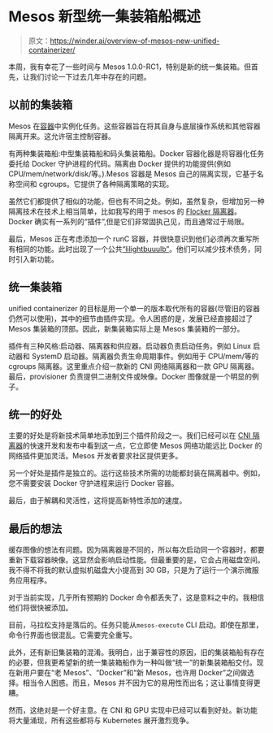 # Mesos 新型统一集装箱船概述

> 原文：<https://winder.ai/overview-of-mesos-new-unified-containerizer/>

本周，我有幸花了一些时间与 Mesos 1.0.0-RC1，特别是新的统一集装箱。但首先，让我们讨论一下过去几年中存在的问题。

## 以前的集装箱

Mesos 在[容器](https://github.com/apache/mesos/blob/0.27.3/docs/containerizer.md)中实例化任务。这些容器旨在将其自身与底层操作系统和其他容器隔离开来。这允许宿主控制容器。

有两种集装箱船:中型集装箱船和码头集装箱船。Docker 容器化器是将容器化任务委托给 Docker 守护进程的代码。隔离由 Docker 提供的功能提供(例如 CPU/mem/network/disk/等。).Mesos 容器是 Mesos 自己的隔离实现，它基于名称空间和 cgroups。它提供了各种隔离策略的实现。

虽然它们都提供了相似的功能，但也有不同之处。例如，虽然复杂，但增加另一种隔离技术在技术上相当简单，比如我写的用于 mesos 的 [Flocker 隔离器](https://github.com/ClusterHQ/mesos-module-flocker)。Docker 确实有一系列的“插件”,但是它们非常固执己见，而且通常过于局限。

最后，Mesos 正在考虑添加一个 runC 容器，并很快意识到他们必须再次重写所有相同的功能。此时出现了一个公共[“lilightbuuulb”](https://youtu.be/p2_lJ2bGltE)。他们可以减少技术债务，同时引入新功能。

## 统一集装箱

unified containerizer 的目标是用一个单一的版本取代所有的容器(尽管旧的容器仍然可以使用)，其中的细节由插件实现。令人困惑的是，发展已经直接超过了 Mesos 集装箱的顶部。因此，新集装箱实际上是 Mesos 集装箱的一部分。

插件有三种风格:启动器、隔离器和供应器。启动器负责启动任务。例如 Linux 启动器和 SystemD 启动器。隔离器负责生命周期事件。例如用于 CPU/mem/等的 cgroups 隔离器。这里重点介绍一款新的 CNI 网络隔离器和一款 GPU 隔离器。最后，provisioner 负责提供二进制文件或映像。Docker 图像就是一个明显的例子。

## 统一的好处

主要的好处是将新技术简单地添加到三个插件阶段之一。我们已经可以在 [CNI 隔离器](https://github.com/containernetworking/cni)的快速开发和发布中看到这一点，它立即使 Mesos 网络功能远比 Docker 的网络插件更加灵活。Mesos 开发者要求社区提供更多。

另一个好处是插件是独立的。运行这些技术所需的功能都封装在隔离器中。例如，您不需要安装 Docker 守护进程来运行 Docker 容器。

最后，由于解耦和灵活性，这将提高新特性添加的速度。

## 最后的想法

缓存图像的想法有问题。因为隔离器是不同的，所以每次启动同一个容器时，都要重新下载容器映像。这显然会影响启动性能。但最重要的是，它会占用磁盘空间。我不得不将我的默认虚拟机磁盘大小提高到 30 GB，只是为了运行一个演示微服务应用程序。

对于当前实现，几乎所有预期的 Docker 命令都丢失了，这是意料之中的。我相信他们将很快被添加。

目前，马拉松支持是落后的。任务只能从`mesos-execute` CLI 启动。即使在那里，命令行界面也很混乱。它需要完全重写。

此外，还有新旧集装箱的混淆。我明白，出于兼容性的原因，旧的集装箱船有存在的必要，但我更希望新的统一集装箱船作为一种叫做“统一”的新集装箱船交付。现在新用户要在“老 Mesos”、“Docker”和“新 Mesos，也许用 Docker”之间做选择。相当令人困惑。而且，Mesos 并不因为它的易用性而出名；这让事情变得更糟。

然而，这绝对是一个好主意。在 CNI 和 GPU 实现中已经可以看到好处。新功能将大量涌现，所有这些都将与 Kubernetes 展开激烈竞争。